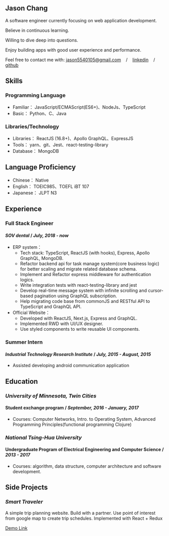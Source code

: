 ## Jason Chang
A software engineer currently focusing on web application development. 

Believe in continuous learning. 

Willing to dive deep into questions. 

Enjoy building apps with good user experience and performance.

Feel free to contact me with:
jason5540105@gmail.com &nbsp;&nbsp;&nbsp;/&nbsp;&nbsp;&nbsp; [linkedin](https://www.linkedin.com/in/chi-chen-chang-a448b813b/) &nbsp;&nbsp;&nbsp;/&nbsp;&nbsp;&nbsp; [github](https://github.com/theNewJson)

## Skills
### Programming Language
* Familiar：
JavaScript/ECMAScript(ES6+)、NodeJs、TypeScript
* Basic：
Python、C、Java

### Libraries/Technology
* Libraries：
ReactJS (16.8+)、Apollo GraphQL、ExpressJS
* Tools：
yarn、git、Jest、react-testing-library
* Database：
MongoDB

## Language Proficiency
* Chinese：
Native
* English：
TOEIC985、TOEFL iBT 107
* Japanese：
JLPT N3

## Experience
### Full Stack Engineer
#### *SOV dental* / *July, 2018 - now*
  * ERP system：
    * Tech stack: TypeScript, ReactJS (with hooks), Express, Apollo GraphQL, MongoDB.
    * Refactor backend api for task manage system(core business logic) for better scaling and migrate related database schema.
    * Implement and Refactor express middleware for authentication logics.
    * Write integration tests with react-testing-library and jest
    * Develop real-time message system with infinite scrolling and cursor-based pagination using GraphQL subscription.
    * Help migrating code base from commonJS and RESTful API to TypeScript and GraphQL API.
  * Official Website：
    * Developed with ReactJS, Next.js, Express and GraphQL.
    * Implemented RWD with UI/UX designer.
    * Use styled components to write reusable UI components.
### Summer Intern
#### *Industrial Technology Research Institute* / *July, 2015 - August, 2015*
  * Assisted developing android communication application

## Education
### *University of Minnesota, Twin Cities*
#### Student exchange program / *September, 2016 - January, 2017*
* Courses: Computer Networks, Intro. to Operating System, Advanced Programming Principles(functional programming Clojure)
### *National Tsing-Hua University*
#### Undergraduate Program of Electrical Engineering and Computer Science / *2013 - 2017*
* Courses: algorithm, data structure, computer architecture and software development.

## Side Projects
### *Smart Traveler*
A simple trip planning website. 
Build with a partner.
Use point of interest from google map to create trip schedules.
Implemented with React + Redux

[Demo Link](https://thenewjson.github.io/Smart-Traveler/)